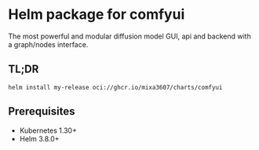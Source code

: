 # Helm package for comfyui

The most powerful and modular diffusion model GUI, api and backend with a graph/nodes interface.

## TL;DR

```console
helm install my-release oci://ghcr.io/mixa3607/charts/comfyui
```

## Prerequisites

- Kubernetes 1.30+
- Helm 3.8.0+
